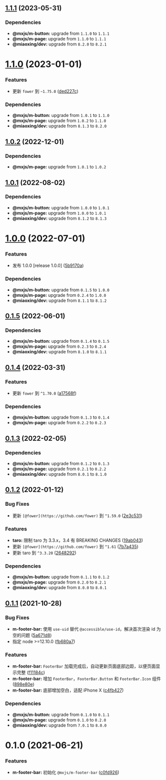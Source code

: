 ## [1.1.1](https://github.com/miaoxing/mxjs-m-footer-bar/compare/v1.1.0...v1.1.1) (2023-05-31)





### Dependencies

* **@mxjs/m-button:** upgrade from `1.1.0` to `1.1.1`
* **@mxjs/m-page:** upgrade from `1.1.0` to `1.1.1`
* **@miaoxing/dev:** upgrade from `8.2.0` to `8.2.1`

# [1.1.0](https://github.com/miaoxing/mxjs-m-footer-bar/compare/v1.0.2...v1.1.0) (2023-01-01)


### Features

* 更新 `fower` 到 `~1.75.0` ([ded227c](https://github.com/miaoxing/mxjs-m-footer-bar/commit/ded227c2e6f67ae360f9ab2d333c0c866b095014))





### Dependencies

* **@mxjs/m-button:** upgrade from `1.0.1` to `1.1.0`
* **@mxjs/m-page:** upgrade from `1.0.2` to `1.1.0`
* **@miaoxing/dev:** upgrade from `8.1.3` to `8.2.0`

## [1.0.2](https://github.com/miaoxing/mxjs-m-footer-bar/compare/v1.0.1...v1.0.2) (2022-12-01)





### Dependencies

* **@mxjs/m-page:** upgrade from `1.0.1` to `1.0.2`

## [1.0.1](https://github.com/miaoxing/mxjs-m-footer-bar/compare/v1.0.0...v1.0.1) (2022-08-02)





### Dependencies

* **@mxjs/m-button:** upgrade from `1.0.0` to `1.0.1`
* **@mxjs/m-page:** upgrade from `1.0.0` to `1.0.1`
* **@miaoxing/dev:** upgrade from `8.1.2` to `8.1.3`

# [1.0.0](https://github.com/miaoxing/mxjs-m-footer-bar/compare/v0.1.5...v1.0.0) (2022-07-01)


### Features

* 发布 1.0.0 [release 1.0.0] ([5b9170a](https://github.com/miaoxing/mxjs-m-footer-bar/commit/5b9170a8b39448ed65d08a1cca19be46629645c9))





### Dependencies

* **@mxjs/m-button:** upgrade from `0.1.5` to `1.0.0`
* **@mxjs/m-page:** upgrade from `0.2.4` to `1.0.0`
* **@miaoxing/dev:** upgrade from `8.1.1` to `8.1.2`

## [0.1.5](https://github.com/miaoxing/mxjs-m-footer-bar/compare/v0.1.4...v0.1.5) (2022-06-01)





### Dependencies

* **@mxjs/m-button:** upgrade from `0.1.4` to `0.1.5`
* **@mxjs/m-page:** upgrade from `0.2.3` to `0.2.4`
* **@miaoxing/dev:** upgrade from `8.1.0` to `8.1.1`

## [0.1.4](https://github.com/miaoxing/mxjs-m-footer-bar/compare/v0.1.3...v0.1.4) (2022-03-31)


### Features

* 更新 `fower` 到 `^1.70.0` ([a17568f](https://github.com/miaoxing/mxjs-m-footer-bar/commit/a17568ff368b745d60fbe740b34e1ec1f15c718f))





### Dependencies

* **@mxjs/m-button:** upgrade from `0.1.3` to `0.1.4`
* **@mxjs/m-page:** upgrade from `0.2.2` to `0.2.3`

## [0.1.3](https://github.com/miaoxing/mxjs-m-footer-bar/compare/v0.1.2...v0.1.3) (2022-02-05)





### Dependencies

* **@mxjs/m-button:** upgrade from `0.1.2` to `0.1.3`
* **@mxjs/m-page:** upgrade from `0.2.1` to `0.2.2`
* **@miaoxing/dev:** upgrade from `8.0.1` to `8.1.0`

## [0.1.2](https://github.com/miaoxing/mxjs-m-footer-bar/compare/v0.1.1...v0.1.2) (2022-01-12)


### Bug Fixes

* 更新 `[@fower](https://github.com/fower)` 到 `^1.59.0` ([2e3c531](https://github.com/miaoxing/mxjs-m-footer-bar/commit/2e3c5317fedff100643e1f28cfb202cf26eb7f7b))


### Features

* **taro:** 限制 taro 为 3.3.x，3.4 有 BREAKING CHANGES ([19ab043](https://github.com/miaoxing/mxjs-m-footer-bar/commit/19ab043d5b52e95a597a714e8da3353508389716))
* 更新 `[@fower](https://github.com/fower)` 到 `^1.61` ([7b7a435](https://github.com/miaoxing/mxjs-m-footer-bar/commit/7b7a435c8d7da20041ff3b804459ee3b8db9ec41))
* 更新 taro 到 `^3.3.20` ([2648292](https://github.com/miaoxing/mxjs-m-footer-bar/commit/264829291442df38eaba5a8f4d8ba1b158dae221))





### Dependencies

* **@mxjs/m-button:** upgrade from `0.1.1` to `0.1.2`
* **@mxjs/m-page:** upgrade from `0.2.0` to `0.2.1`
* **@miaoxing/dev:** upgrade from `8.0.0` to `8.0.1`

## [0.1.1](https://github.com/miaoxing/mxjs-m-footer-bar/compare/v0.1.0...v0.1.1) (2021-10-28)


### Bug Fixes

* **m-footer-bar:** 使用 `use-uid` 替代 `@accessible/use-id`，解决首次渲染 id 为空的问题 ([5a671d8](https://github.com/miaoxing/mxjs-m-footer-bar/commit/5a671d8041cc4f8de4df1d8429e370fa11903cab))
* 指定 node >=12.10.0 ([fb680a7](https://github.com/miaoxing/mxjs-m-footer-bar/commit/fb680a7cb549c331e0001947a546ea3b02f65bd2))


### Features

* **m-footer-bar:** `FooterBar` 加载完成后，自动更新页面底部边距，以便页面显示完整 ([f11184c](https://github.com/miaoxing/mxjs-m-footer-bar/commit/f11184ce4567390808e304d581d79f3e6ab4082d))
* **m-footer-bar:** 增加 `FooterBar`，`FooterBar.Button` 和 `FooterBar.Icon` 组件 ([898e80e](https://github.com/miaoxing/mxjs-m-footer-bar/commit/898e80ea5367e558e0c4c39b6a6fbc029b5ffc4e))
* **m-footer-bar:** 底部增加空白，适配 iPhone X ([c4fb427](https://github.com/miaoxing/mxjs-m-footer-bar/commit/c4fb4272e863b03b3b025d1f64386b3ddbafbca5))





### Dependencies

* **@mxjs/m-button:** upgrade from `0.1.0` to `0.1.1`
* **@mxjs/m-page:** upgrade from `0.1.0` to `0.2.0`
* **@miaoxing/dev:** upgrade from `7.0.1` to `8.0.0`

# 0.1.0 (2021-06-21)


### Features

* **m-footer-bar:** 初始化 `@mxjs/m-footer-bar` ([c0fd926](https://github.com/miaoxing/mxjs-m-footer-bar/commit/c0fd926b253ed3a8465bf6103e31b8f67859b41d))
